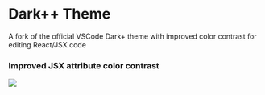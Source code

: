 # Dark++ Theme
A fork of the official VSCode Dark+ theme with improved color contrast for editing React/JSX code

### Improved JSX attribute color contrast

![](https://raw.githubusercontent.com/drywolf/dark-plus-plus-theme/master/img/dpp_jsx.gif)
